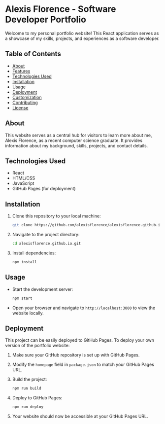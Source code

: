 # Alexis Florence - Software Developer Portfolio

Welcome to my personal portfolio website! This React application serves as a showcase of my skills, projects, and experiences as a software developer.

## Table of Contents

- [About](#about)
- [Features](#features)
- [Technologies Used](#technologies-used)
- [Installation](#installation)
- [Usage](#usage)
- [Deployment](#deployment)
- [Customization](#customization)
- [Contributing](#contributing)
- [License](#license)

## About

This website serves as a central hub for visitors to learn more about me, Alexis Florence, as a recent computer science graduate. It provides information about my background, skills, projects, and contact details.

## Technologies Used

- React
- HTML/CSS
- JavaScript
- GitHub Pages (for deployment)

## Installation

1. Clone this repository to your local machine:

   ```bash
   git clone https://github.com/alexisflorence/alexisflorence.github.io.git

   ```

2. Navigate to the project directory:

   ```bash
   cd alexisflorence.github.io.git
   ```

3. Install dependencies:

   ```bash
   npm install
   ```

## Usage

- Start the development server:

  ```bash
  npm start
  ```

- Open your browser and navigate to `http://localhost:3000` to view the website locally.

## Deployment

This project can be easily deployed to GitHub Pages. To deploy your own version of the portfolio website:

1. Make sure your GitHub repository is set up with GitHub Pages.
2. Modify the `homepage` field in `package.json` to match your GitHub Pages URL.
3. Build the project:

   ```bash
   npm run build
   ```

4. Deploy to GitHub Pages:

   ```bash
   npm run deploy
   ```

5. Your website should now be accessible at your GitHub Pages URL.

